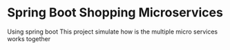 # Spring Boot Shopping Microservices
Using spring boot
This project simulate how is the multiple micro services works together
